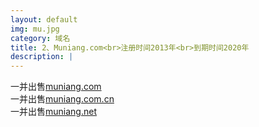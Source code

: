 ```yaml
---
layout: default
img: mu.jpg
category: 域名
title: 2、Muniang.com<br>注册时间2013年<br>到期时间2020年
description: |
---
```

  一并出售[muniang.com](https://www.1106.org)<br>一并出售[muniang.com.cn](https://www.1106.org)<br>一并出售[muniang.net](https://www.1106.org/)
